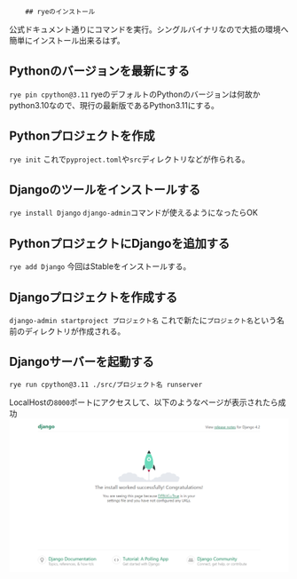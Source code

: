 		## ryeのインストール
公式ドキュメント通りにコマンドを実行。シングルバイナリなので大抵の環境へ簡単にインストール出来るはず。

## Pythonのバージョンを最新にする
`rye pin cpython@3.11`
ryeのデフォルトのPythonのバージョンは何故かpython3.10なので、現行の最新版であるPython3.11にする。

## Pythonプロジェクトを作成
`rye init`
これで`pyproject.toml`や`src`ディレクトリなどが作られる。

## Djangoのツールをインストールする
`rye install Django`
`django-admin`コマンドが使えるようになったらOK

## PythonプロジェクトにDjangoを追加する
`rye add Django`
今回はStableをインストールする。

## Djangoプロジェクトを作成する
`django-admin startproject プロジェクト名`
これで新たに`プロジェクト名`という名前のディレクトリが作成される。

## Djangoサーバーを起動する
`rye run cpython@3.11 ./src/プロジェクト名 runserver`

LocalHostの`8000`ポートにアクセスして、以下のようなページが表示されたら成功
![](../imgs/Pasted%20image%2020230601155411.png)